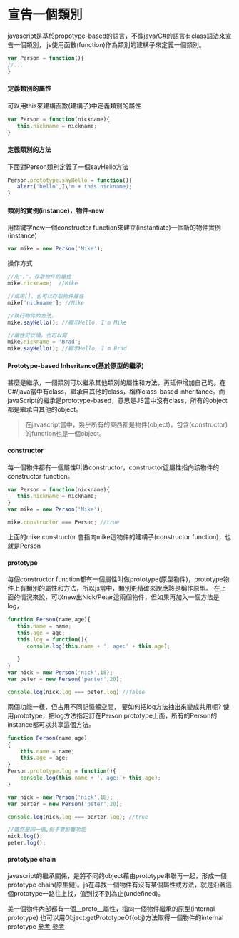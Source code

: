 # 宣告一個類別
javascript是基於propotype-based的語言，不像java/C#的語言有class語法來宣告一個類別，
js使用函數(function)作為類別的建構子來定義一個類別。
```javascript
var Person = function(){
//...
}
```

#### 定義類別的屬性
可以用this來建構函數(建構子)中定義類別的屬性
```javascript
var Person = function(nickname){
   this.nickname = nickname;
}
```

#### 定義類別的方法
下面對Person類別定義了一個sayHello方法
```javascript
Person.prototype.sayHello = function(){
   alert('hello',I\'m + this.nickname);
}
```

#### 類別的實例(instance)，物件-new
用關鍵字new一個constructor function來建立(instantiate)一個新的物件實例(instance)
```javascript
var mike = new Person('Mike');
```

操作方式
```javascript
//用"."，存取物件的屬性
mike.nickname;  //Mike

//或用[]，也可以存取物件屬性
mike['nickname']; //Mike

//執行物件的方法，
mike.sayHello(); //顯示Hello, I'm Mike

//屬性可以讀，也可以寫
mike.nickname = 'Brad';
mike.sayHello(); //顯示Hello, I'm Brad

```

#### Prototype-based Inheritance(基於原型的繼承)
甚麼是繼承，一個類別可以繼承其他類別的屬性和方法，再延伸增加自己的。在C#/java當中有class，繼承自其他的class，稱作class-based inheritance。而javaScript的繼承是prototype-based，意思是JS當中沒有class，所有的object都是繼承自其他的object。
> 在javascript當中，幾乎所有的東西都是物件(object)，包含(constructor)的function也是一個object。


#### constructor
每一個物件都有一個屬性叫做constructor，constructor這屬性指向該物件的constructor function。
```javascript
var Person = function(nickname){
   this.nickname = nickname;
}
var mike = new Person('Mike');

mike.constructor === Person; //true
```
上面的mike.constructor 會指向mike這物件的建構子(constructor function)，也就是Person

#### prototype
每個constructor function都有一個屬性叫做prototype(原型物件)，prototype物件上有類別的屬性和方法，所以js當中，類別更精確來說應該是稱作原型。
在上面的情況來說，可以new出Nick/Peter這兩個物件，但如果再加入一個方法是log，


```javascript
function Person(name,age){
   this.name = name;
   this.age = age;
   this.log = function(){
      console.log(this.name + ', age:' + this.age);
       
   }
}
var nick = new Person('nick',18);
var peter = new Person('perter',20);

console.log(nick.log === peter.log) //false
```
兩個功能一樣，但占用不同記憶體空間，
要如何把log方法抽出來變成共用呢?
使用prototype，把log方法指定訂在Person.prototype上面，所有的Person的instance都可以共享這個方法。

```javascript
function Person(name,age)
{
    this.name = name;
    this.age = age;
}
Person.prototype.log = function(){
    console.log(this.name + ', age:'+ this.age);
}

var nick = new Person('nick',18);
var perter = new Person('peter',20);

console.log(nick.log === perter.log); //true

//雖然是同一個,但不會影響功能
nick.log();
peter.log();
```

#### prototype chain
javascript的繼承關係，是將不同的object藉由prototype串聯再一起，形成一個prototype chain(原型鏈)。js在尋找一個物件有沒有某個屬性或方法，就是沿著這個prototype一路往上找，值到找不到為止(undefined)。

美一個物件內部都有一個__proto__屬性，指向一個物件繼承的原型(internal prototype) 
也可以用Object.getPrototypeOf(obj)方法取得一個物件的internal prototype
[參考](https://blog.techbridge.cc/2017/04/22/javascript-prototype/)
[參考](https://www.fooish.com/javascript/oop-object-oriented-programming.html)